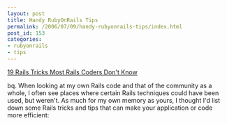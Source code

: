 ```yaml
---
layout: post
title: Handy RubyOnRails Tips
permalink: /2006/07/09/handy-rubyonrails-tips/index.html
post_id: 153
categories: 
- rubyonrails
- tips
---
```


 <a href="http://www.rubyinside.com/19-rails-tricks-most-rails-coders-dont-know-131.html">19 Rails Tricks Most Rails Coders Don't Know</a>




bq. When looking at my own Rails code and that of the community as a whole, I often see places where certain Rails techniques could have been used, but weren't. As much for my own memory as yours, I thought I'd list down some Rails tricks and tips that can make your application or code more efficient:
